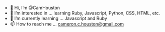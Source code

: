- 👋 Hi, I’m @CamHouston
- 👀 I’m interested in ... learning Ruby, Javascript, Python, CSS, HTML, etc.
- 🌱 I’m currently learning ... Javascript and Ruby
- 📫 How to reach me ... cameron.c.houston@gmail.com
